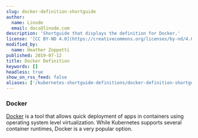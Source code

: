 ```yaml
---
slug: docker-definition-shortguide
author:
  name: Linode
  email: docs@linode.com
description: 'Shortguide that displays the definition for Docker.'
license: '[CC BY-ND 4.0](https://creativecommons.org/licenses/by-nd/4.0)'
modified_by:
  name: Heather Zoppetti
published: 2019-07-12
title: Docker Definition
keywords: []
headless: true
show_on_rss_feed: false
aliases: ['/kubernetes-shortguide-definitions/docker-definition-shortguide/']
---
```


### Docker

[Docker](https://www.docker.com/) is a tool that allows quick deployment of apps in containers using operating system level virtualization. While Kubernetes supports several container runtimes, Docker is a very popular option.
